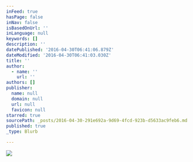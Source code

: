 ```yaml
---
inFeed: true
hasPage: false
inNav: false
isBasedOnUrl: ''
inLanguage: null
keywords: []
description: ''
datePublished: '2016-04-30T06:41:06.879Z'
dateModified: '2016-04-30T06:41:03.030Z'
title: ''
author:
  - name: ''
    url: ''
authors: []
publisher:
  name: null
  domain: null
  url: null
  favicon: null
starred: true
sourcePath: _posts/2016-04-30-291e692a-9d69-4fcd-923b-d5633ac9feb6.md
published: true
_type: Blurb

---
```

![](https://s3-us-west-2.amazonaws.com/the-grid-img/p/6c86fa5a90dd2f35f18e4cc209a5869799440324.png)